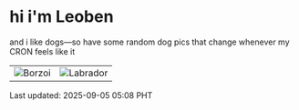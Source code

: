 # hi i'm Leoben

and i like dogs—so have some random dog pics that change whenever my CRON feels like it

|  |  |
|--------|----------|
| ![Borzoi](https://random-dog-vercel.vercel.app/api/random-borzoi?v=1757020096) | ![Labrador](https://random-dog-vercel.vercel.app/api/random-labrador?v=1757020096) |

Last updated: 2025-09-05 05:08 PHT
